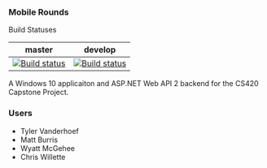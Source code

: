 
### Mobile Rounds

Build Statuses

| master | develop |
|:------:|:-------:|
[![Build status](https://ci.appveyor.com/api/projects/status/w27f664khvcfblga/branch/master?svg=true)](https://ci.appveyor.com/project/tvand7093/mobile-rounds/branch/master) | [![Build status](https://ci.appveyor.com/api/projects/status/w27f664khvcfblga/branch/develop?svg=true)](https://ci.appveyor.com/project/tvand7093/mobile-rounds/branch/develop) |


A Windows 10 applicaiton and ASP.NET Web API 2 backend for the CS420 Capstone Project.

### Users
 - Tyler Vanderhoef
 - Matt Burris
 - Wyatt McGehee
 - Chris Willette


